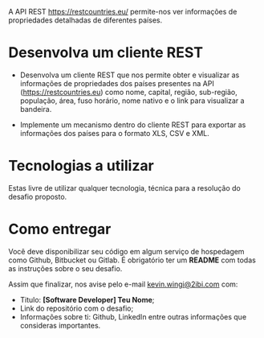 A API REST https://restcountries.eu/ permite-nos ver informações de propriedades detalhadas de diferentes países.

# Desenvolva um cliente REST
* Desenvolva um cliente REST que nos permite obter e visualizar as informações de propriedades dos países presentes na API (https://restcountries.eu) como nome, capital, região, sub-região, população, área, fuso horário, nome nativo e o link para visualizar a bandeira. 

* Implemente um mecanismo dentro do cliente REST para exportar as informações dos países para o formato XLS, CSV e XML. 

# Tecnologias a utilizar
Estas livre de utilizar qualquer tecnologia, técnica para a resolução do desafio proposto.

# Como entregar
Você deve disponibilizar seu código em algum serviço de hospedagem como Github, Bitbucket ou Gitlab.
É obrigatório ter um **README** com todas as instruções sobre o seu desafio.

Assim que finalizar, nos avise pelo e-mail kevin.wingi@2ibi.com com:
* Titulo: **[Software Developer] Teu Nome**;
* Link do repositório com o desafio;
* Informações sobre ti: Github, LinkedIn entre outras informações que consideras importantes.
